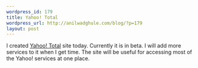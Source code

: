 ```yaml
--- 
wordpress_id: 179
title: Yahoo! Total
wordpress_url: http://anilwadghule.com/blog/?p=179
layout: post
---
```

<img alt="" src="http://img344.imageshack.us/img344/6004/yahoototal5ru.jpg" border="0" /><br />I created <a href="http://yahoototal.blogspot.com/">Yahoo! Total</a> site today. Currently it is in beta. I will add more services to it when I get time. The site will be useful for accessing most of the Yahoo! services at one place.
